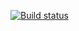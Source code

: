 [![Build status](https://ci.appveyor.com/api/projects/status/8i7ekfc2n9db3uvs?svg=true)](https://ci.appveyor.com/project/Andy-Pe/page-object)
